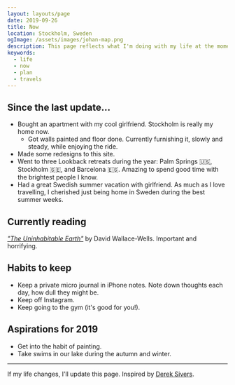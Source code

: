 ```yaml
---
layout: layouts/page
date: 2019-09-26
title: Now
location: Stockholm, Sweden
ogImage: /assets/images/johan-map.png
description: This page reflects what I'm doing with my life at the moment.
keywords:
  - life
  - now
  - plan
  - travels
---
```


## Since the last update…

- Bought an apartment with my cool girlfriend. Stockholm is really my home now.
  - Got walls painted and floor done. Currently furnishing it, slowly and steady, while enjoying the ride.
- Made some redesigns to this site.
- Went to three Lookback retreats during the year: Palm Springs 🇺🇸, Stockholm 🇸🇪, and Barcelona 🇪🇸. Amazing to spend good time with the brightest people I know.
- Had a great Swedish summer vacation with girlfriend. As much as I love travelling, I cherished just being home in Sweden during the best summer weeks.

## Currently reading

_["The Uninhabitable Earth"](https://www.theguardian.com/books/2019/feb/27/the-uninhabitable-earth-review-david-wallace-wells)_ by David Wallace-Wells. Important and horrifying.

## Habits to keep

- Keep a private micro journal in iPhone notes. Note down thoughts each day, how dull they might be.
- Keep off Instagram.
- Keep going to the gym (it's good for you!).

## Aspirations for 2019

- Get into the habit of painting.
- Take swims in our lake during the autumn and winter.

---

If my life changes, I'll update this page. Inspired by [Derek Sivers](https://sivers.org/now).
